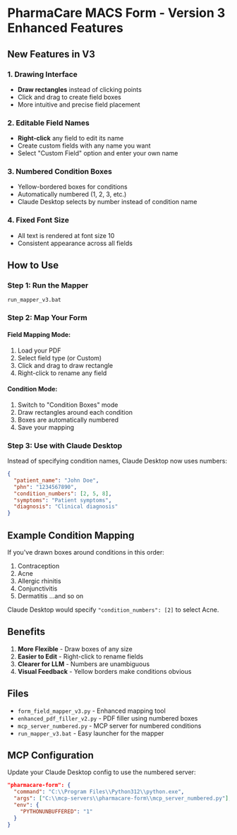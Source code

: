 # PharmaCare MACS Form - Version 3 Enhanced Features

## New Features in V3

### 1. Drawing Interface
- **Draw rectangles** instead of clicking points
- Click and drag to create field boxes
- More intuitive and precise field placement

### 2. Editable Field Names
- **Right-click** any field to edit its name
- Create custom fields with any name you want
- Select "Custom Field" option and enter your own name

### 3. Numbered Condition Boxes
- Yellow-bordered boxes for conditions
- Automatically numbered (1, 2, 3, etc.)
- Claude Desktop selects by number instead of condition name

### 4. Fixed Font Size
- All text is rendered at font size 10
- Consistent appearance across all fields

## How to Use

### Step 1: Run the Mapper
```batch
run_mapper_v3.bat
```

### Step 2: Map Your Form

#### Field Mapping Mode:
1. Load your PDF
2. Select field type (or Custom)
3. Click and drag to draw rectangle
4. Right-click to rename any field

#### Condition Mode:
1. Switch to "Condition Boxes" mode
2. Draw rectangles around each condition
3. Boxes are automatically numbered
4. Save your mapping

### Step 3: Use with Claude Desktop

Instead of specifying condition names, Claude Desktop now uses numbers:

```json
{
  "patient_name": "John Doe",
  "phn": "1234567890",
  "condition_numbers": [2, 5, 8],
  "symptoms": "Patient symptoms",
  "diagnosis": "Clinical diagnosis"
}
```

## Example Condition Mapping

If you've drawn boxes around conditions in this order:
1. Contraception
2. Acne
3. Allergic rhinitis
4. Conjunctivitis
5. Dermatitis
...and so on

Claude Desktop would specify `"condition_numbers": [2]` to select Acne.

## Benefits

1. **More Flexible** - Draw boxes of any size
2. **Easier to Edit** - Right-click to rename fields
3. **Clearer for LLM** - Numbers are unambiguous
4. **Visual Feedback** - Yellow borders make conditions obvious

## Files

- `form_field_mapper_v3.py` - Enhanced mapping tool
- `enhanced_pdf_filler_v2.py` - PDF filler using numbered boxes
- `mcp_server_numbered.py` - MCP server for numbered conditions
- `run_mapper_v3.bat` - Easy launcher for the mapper

## MCP Configuration

Update your Claude Desktop config to use the numbered server:

```json
"pharmacare-form": {
  "command": "C:\\Program Files\\Python312\\python.exe",
  "args": ["C:\\mcp-servers\\pharmacare-form\\mcp_server_numbered.py"],
  "env": {
    "PYTHONUNBUFFERED": "1"
  }
}
```